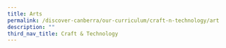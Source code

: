 ```yaml
---
title: Arts
permalink: /discover-canberra/our-curriculum/craft-n-technology/art
description: ""
third_nav_title: Craft & Technology
---
```

